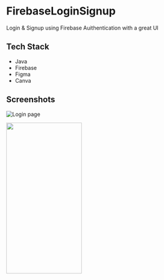 # FirebaseLoginSignup 

Login & Signup using Firebase Auithentication with a great UI
## Tech Stack

* Java
* Firebase
* Figma
* Canva


## Screenshots

![Login page](https://user-images.githubusercontent.com/81816979/230933236-55dfe3c6-d285-45cd-885c-8597d4f44cd3.png)

<img src="https://user-images.githubusercontent.com/81816979/230933236-55dfe3c6-d285-45cd-885c-8597d4f44cd3.png" width="200" height="400"/>
